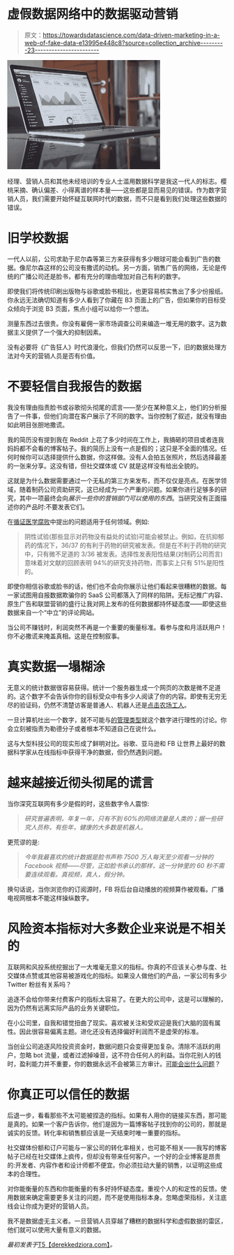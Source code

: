 # 虚假数据网络中的数据驱动营销

> 原文：<https://towardsdatascience.com/data-driven-marketing-in-a-web-of-fake-data-e13995e448c8?source=collection_archive---------23----------------------->

![](img/475febba22d2e5e089b9ddddcc6098c6.png)

经理、营销人员和其他未经培训的专业人士滥用数据科学是我这一代人的标志。樱桃采摘、确认偏差、小得离谱的样本量——这些都是显而易见的错误。作为数字营销人员，我们需要开始怀疑互联网时代的数据，而不只是看到我们处理这些数据的错误。

# 旧学校数据

一代人以前，公司求助于尼尔森等第三方来获得有多少眼球可能会看到广告的数据。像尼尔森这样的公司没有撒谎的动机。另一方面，销售广告的网络，无论是传统的广播公司还是脸书，都有充分的理由增加对自己有利的数字。

即使我们将传统印刷出版物与谷歌或脸书相比，也更容易核实售出了多少份报纸。你永远无法确切知道有多少人看到了你藏在 B3 页面上的广告，但如果你的目标受众倾向于浏览 B3 页面，焦点小组可以给你一个想法。

测量东西过去很贵。你没有雇佣一家市场调查公司来编造一堆无用的数字。这为数据主义提供了一个强大的抑制因素。

没有必要将《广告狂人》时代浪漫化，但我们仍然可以反思一下，旧的数据处理方法对今天的营销人员是否有价值。

# 不要轻信自我报告的数据

我没有理由指责脸书或谷歌彻头彻尾的谎言——至少在某种意义上，他们的分析报告了一件事，但他们向潜在客户展示了不同的数字。当你控制了叙述，就没有理由如此明目张胆地撒谎。

我的简历没有提到我在 Reddit 上花了多少时间在工作上，我搞砸的项目或者连我妈妈都不会看的博客帖子。我的简历上没有一点是假的；这只是不全面的情况。任何时候你可以选择提供什么数据，你这样做。没有人会拍五张照片，然后选择最差的一张来分享。这没有错，但社交媒体或 CV 就是这样没有给出全貌的。

这就是为什么数据需要通过一个无私的第三方来发布，而不仅仅是亮点。在医学领域，随着制药公司资助研究，这已经成为一个严重的问题。如果你进行足够多的研究，其中一项最终会向*展示一些你的营销部门可以使用的东西*。当研究没有正面描述你的产品时:不要发表它们。

在[循证医学腐败](https://medium.com/@drjasonfung/the-corruption-of-evidence-based-medicine-killing-for-profit-41f2812b8704)中提出的问题适用于任何领域。例如:

> 阴性试验(那些显示对药物没有益处的试验)可能会被禁止。例如，在抗抑郁药的情况下，36/37 的有利于药物的研究被发表。但是在不利于药物的研究中，只有微不足道的 3/36 被发表。选择性发表阳性结果(对制药公司而言)意味着对文献的回顾表明 94%的研究支持药物，而事实上只有 51%是阳性的。

即使你相信谷歌或脸书的话，他们也不会向你展示让他们看起来很糟糕的数据。每一家试图用自报数据欺骗你的 SaaS 公司都落入了同样的陷阱。无标记推广内容、原生广告和联盟营销的盛行让我对网上发布的任何数据都持怀疑态度——即使这些数据来自一个“中立”的评论网站。

当公司不赚钱时，利润突然不再是一个重要的衡量标准。看参与度和月活跃用户！你不必撒谎来掩盖真相。这是在控制叙事。

# 真实数据一塌糊涂

无意义的统计数据很容易获得。统计一个服务器生成一个网页的次数是微不足道的。这个数字不会告诉你你的目标受众中有多少人阅读了你的内容。即使有无穷无尽的验证码，仍然不清楚访客是普通人、机器人还是[点击农场工人](https://kotaku.com/inside-chinese-click-farms-1795287821)。

一旦计算机吐出一个数字，就不可能与[的管理类型](https://medium.com/incerto/the-intellectual-yet-idiot-13211e2d0577)就这个数字进行理性的讨论。你会立刻被指责为勒德分子或者根本不知道自己在说什么。

这与大型科技公司的现实形成了鲜明对比。谷歌、亚马逊和 FB 让世界上最好的数据科学家从在线指标中获得干净的数据，但仍然遇到问题。

# 越来越接近彻头彻尾的谎言

当你深究互联网有多少是假的时，这些数字令人震惊:

> *研究普遍表明，年复一年，只有不到 60%的网络流量是人类的；据一些研究人员称，有些年，健康的大多数是机器人。*

更荒谬的是:

> *今年我最喜欢的统计数据是脸书声称 7500 万人每天至少观看一分钟的 Facebook 视频——尽管，正如脸书承认的那样，这一分钟里的 60 秒不需要连续观看。真视频，真人，假分钟。*

换句话说，当你浏览你的订阅源时，FB 将后台自动播放的视频算作被观看。广播电视网根本不能这样操纵数字。

# 风险资本指标对大多数企业来说是不相关的

互联网和风投系统挖掘出了一大堆毫无意义的指标。你真的不应该关心参与度、社交媒体点赞或其他容易被游戏化的指标。如果没人做他们的产品，一家公司有多少 Twitter 粉丝有关系吗？

追逐不会给你带来付费客户的指标太容易了。在更大的公司中，这是可以理解的，因为仍然有远离实际产品的业务关键职位。

在小公司里，自我和错觉扭曲了现实。喜欢被关注和受欢迎是我们大脑的固有属性。因此很容易偏离主题。进化还没有选择偏好利润而不是虚荣的标准。

当创业公司追逐风险投资资金时，数据问题只会变得更加复杂。清除不活跃的用户，忽略 bot 流量，或者过滤掉噪音，这不符合任何人的利益。当你花别人的钱时，盈利能力并不重要，你的数据永远不会被第三方审计。[可能会出什么问题](https://www.vanityfair.com/news/2016/09/elizabeth-holmes-theranos-exclusive)？

# 你真正可以信任的数据

后退一步，看看那些不太可能被捏造的指标。如果有人用你的链接买东西，那可能是真的。如果一个客户告诉你，他们是因为一篇博客帖子找到你的公司的，那就是诚实的反馈。转化率和销售额应该是一天结束时唯一重要的指标。

社交媒体份额和订户可能与一家公司的转化率相关，也可能不相关——我写的博客帖子已经在社交媒体上疯传，但却没有带来任何客户。一个好的企业博客是昂贵的:开发者、内容作者和设计师都不便宜。你必须拉动大量的销售，以证明这些成本的合理性。

对你能衡量的东西和你能衡量的有多好持怀疑态度。重视个人的和定性的反馈。使用数据来确定需要更多关注的问题，而不是使用指标本身。忽略虚荣指标，关注底线会让你成为更好的营销人员。

我不是数据虚无主义者。一旦营销人员穿越了糟糕的数据科学和虚假数据的雷区，他们就可以使用大量有意义的数据。

*最初发表于*[T5【derekkedziora.com】](https://derekkedziora.com/blog/fake-data)*。*